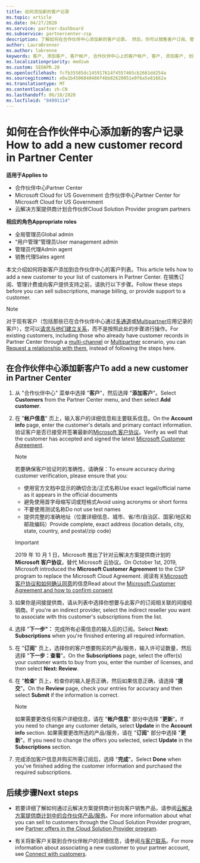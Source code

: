 ```yaml
---
title: 如何添加新的客户记录
ms.topic: article
ms.date: 04/27/2020
ms.service: partner-dashboard
ms.subservice: partnercenter-csp
description: 了解如何在合作伙伴中心添加新的客户记录。 然后，你可以销售客户订阅、管理计费或提供客户支持。
author: LauraBrenner
ms.author: labrenne
keywords: 客户, 添加客户, 客户帐户, 合作伙伴中心上的客户帐户, 客户, 添加客户, 创建客户帐户
ms.localizationpriority: medium
ms.custom: SEOAPR.20
ms.openlocfilehash: fcfb35585dc145917614f4557465cb2661dd254a
ms.sourcegitcommit: e0a1b4506840486f4bb82620051e0f6a5e81662a
ms.translationtype: MT
ms.contentlocale: zh-CN
ms.lasthandoff: 06/18/2020
ms.locfileid: "84991114"
---
```

# <a name="how-to-add-a-new-customer-record-in-partner-center"></a><span data-ttu-id="2b1c9-105">如何在合作伙伴中心添加新的客户记录</span><span class="sxs-lookup"><span data-stu-id="2b1c9-105">How to add a new customer record in Partner Center</span></span>

<span data-ttu-id="2b1c9-106">**适用于**</span><span class="sxs-lookup"><span data-stu-id="2b1c9-106">**Applies to**</span></span>

- <span data-ttu-id="2b1c9-107">合作伙伴中心</span><span class="sxs-lookup"><span data-stu-id="2b1c9-107">Partner Center</span></span>
- <span data-ttu-id="2b1c9-108">Microsoft Cloud for US Government 合作伙伴中心</span><span class="sxs-lookup"><span data-stu-id="2b1c9-108">Partner Center for Microsoft Cloud for US Government</span></span>
- <span data-ttu-id="2b1c9-109">云解决方案提供商计划合作伙伴</span><span class="sxs-lookup"><span data-stu-id="2b1c9-109">Cloud Solution Provider program partners</span></span>

<span data-ttu-id="2b1c9-110">**相应的角色**</span><span class="sxs-lookup"><span data-stu-id="2b1c9-110">**Appropriate roles**</span></span>

- <span data-ttu-id="2b1c9-111">全局管理员</span><span class="sxs-lookup"><span data-stu-id="2b1c9-111">Global admin</span></span>
- <span data-ttu-id="2b1c9-112">“用户管理”管理员</span><span class="sxs-lookup"><span data-stu-id="2b1c9-112">User management admin</span></span>
- <span data-ttu-id="2b1c9-113">管理员代理</span><span class="sxs-lookup"><span data-stu-id="2b1c9-113">Admin agent</span></span>
- <span data-ttu-id="2b1c9-114">销售代理</span><span class="sxs-lookup"><span data-stu-id="2b1c9-114">Sales agent</span></span>

<span data-ttu-id="2b1c9-115">本文介绍如何将新客户添加到合作伙伴中心的客户列表。</span><span class="sxs-lookup"><span data-stu-id="2b1c9-115">This article tells how to add a new customer to your list of customers in Partner Center.</span></span> <span data-ttu-id="2b1c9-116">在销售订阅、管理计费或向客户提供支持之前，请执行以下步骤。</span><span class="sxs-lookup"><span data-stu-id="2b1c9-116">Follow these steps before you can sell subscriptions, manage billing, or provide support to a customer.</span></span>

>[!NOTE]
><span data-ttu-id="2b1c9-117">对于现有客户（包括那些已在合作伙伴中心通过[多通道](multichannel.md)或[Multipartner](multipartner.md)应用记录的客户），您可以[请求与他们建立关系](request-a-relationship-with-a-customer.md)，而不是按照此处的步骤进行操作。</span><span class="sxs-lookup"><span data-stu-id="2b1c9-117">For existing customers, including those who already have customer records in Partner Center through a [multi-channel](multichannel.md) or [Multipartner](multipartner.md) scenario, you can [Request a relationship with them](request-a-relationship-with-a-customer.md), instead of following the steps here.</span></span>

## <a name="to-add-a-new-customer-in-partner-center"></a><span data-ttu-id="2b1c9-118">在合作伙伴中心添加新客户</span><span class="sxs-lookup"><span data-stu-id="2b1c9-118">To add a new customer in Partner Center</span></span>

1. <span data-ttu-id="2b1c9-119">从 "合作伙伴中心" 菜单中选择 "**客户**"，然后选择 "**添加客户**"。</span><span class="sxs-lookup"><span data-stu-id="2b1c9-119">Select **Customers** from the Partner Center menu, and then select **Add customer**.</span></span>

2. <span data-ttu-id="2b1c9-120">在 "**帐户信息**" 页上，输入客户的详细信息和主要联系信息。</span><span class="sxs-lookup"><span data-stu-id="2b1c9-120">On the **Account info** page, enter the customer's details and primary contact information.</span></span> <span data-ttu-id="2b1c9-121">验证客户是否已接受并签署最新的[Microsoft 客户协议](agreements.md)。</span><span class="sxs-lookup"><span data-stu-id="2b1c9-121">Verify as well that the customer has accepted and signed the latest [Microsoft Customer Agreement](agreements.md).</span></span>

   >[!NOTE]
   >
   ><span data-ttu-id="2b1c9-122">若要确保客户验证时的准确性，请确保：</span><span class="sxs-lookup"><span data-stu-id="2b1c9-122">To ensure accuracy during customer verification, please ensure that you:</span></span>
   >
   >- <span data-ttu-id="2b1c9-123">使用官方文档中显示的确切合法/正式名称</span><span class="sxs-lookup"><span data-stu-id="2b1c9-123">Use exact legal/official name as it appears in the official documents</span></span>
   >- <span data-ttu-id="2b1c9-124">避免使用首字母缩写词或短格式</span><span class="sxs-lookup"><span data-stu-id="2b1c9-124">Avoid using acronyms or short forms</span></span>
   >- <span data-ttu-id="2b1c9-125">不要使用测试名称</span><span class="sxs-lookup"><span data-stu-id="2b1c9-125">Do not use test names</span></span>
   >- <span data-ttu-id="2b1c9-126">提供完整的准确地址（位置详细信息、城市、省/市/自治区、国家/地区和邮政编码）</span><span class="sxs-lookup"><span data-stu-id="2b1c9-126">Provide complete, exact address (location details, city, state, country, and postal/zip code)</span></span>

   >[!IMPORTANT]
   > <span data-ttu-id="2b1c9-127">2019 年 10 月 1 日，Microsoft 推出了针对云解决方案提供商计划的 **Microsoft 客户协议**，替代 Microsoft 云协议。</span><span class="sxs-lookup"><span data-stu-id="2b1c9-127">On October 1st, 2019, Microsoft introduced the **Microsoft Customer Agreement** to the CSP program to replace the Microsoft Cloud Agreement.</span></span> <span data-ttu-id="2b1c9-128">阅读有关[Microsoft 客户协议和如何确认同意](confirm-customer-agreement.md)的信息</span><span class="sxs-lookup"><span data-stu-id="2b1c9-128">Read about the [Microsoft Customer Agreement and how to confirm consent](confirm-customer-agreement.md)</span></span>
  
3. <span data-ttu-id="2b1c9-129">如果你是间接提供商，请从列表中选择你想要与此客户的订阅相关联的间接经销商。</span><span class="sxs-lookup"><span data-stu-id="2b1c9-129">If you're an indirect provider, select the indirect reseller you want to associate with this customer's subscriptions from the list.</span></span>

4. <span data-ttu-id="2b1c9-130">选择 "**下一步"：** 完成所有必需信息的输入后的订阅。</span><span class="sxs-lookup"><span data-stu-id="2b1c9-130">Select **Next: Subscriptions** when you're finished entering all required information.</span></span>

5. <span data-ttu-id="2b1c9-131">在 "**订阅**" 页上，选择你的客户想要购买的产品/服务，输入许可证数量，然后选择 "**下一步：查看**"。</span><span class="sxs-lookup"><span data-stu-id="2b1c9-131">On the **Subscriptions** page, select the offer(s) your customer wants to buy from you, enter the number of licenses, and then select **Next: Review**.</span></span>

6. <span data-ttu-id="2b1c9-132">在 "**检查**" 页上，检查你的输入是否正确，然后如果信息正确，请选择 "**提交**"。</span><span class="sxs-lookup"><span data-stu-id="2b1c9-132">On the **Review** page, check your entries for accuracy and then select **Submit** if the information is correct.</span></span>

   >[!NOTE]
   ><span data-ttu-id="2b1c9-133">如果需要更改任何客户详细信息，请在 "**帐户信息**" 部分中选择 "**更新**"。</span><span class="sxs-lookup"><span data-stu-id="2b1c9-133">If you need to change any customer details, select **Update** in the **Account info** section.</span></span> <span data-ttu-id="2b1c9-134">如果需要更改所选的产品/服务，请在 "**订阅**" 部分中选择 "**更新**"。</span><span class="sxs-lookup"><span data-stu-id="2b1c9-134">If you need to change the offers you selected, select **Update** in the **Subscriptions** section.</span></span>

7. <span data-ttu-id="2b1c9-135">完成添加客户信息并购买所需订阅后，选择 "**完成**"。</span><span class="sxs-lookup"><span data-stu-id="2b1c9-135">Select **Done** when you've finished adding the customer information and purchased the required subscriptions.</span></span>

## <a name="next-steps"></a><span data-ttu-id="2b1c9-136">后续步骤</span><span class="sxs-lookup"><span data-stu-id="2b1c9-136">Next steps</span></span>

- <span data-ttu-id="2b1c9-137">若要详细了解如何通过云解决方案提供商计划向客户销售产品，请参阅[云解决方案提供商计划中的合作伙伴产品/服务](csp-offers.md)。</span><span class="sxs-lookup"><span data-stu-id="2b1c9-137">For more information about what you can sell to customers through the Cloud Solution Provider program, see [Partner offers in the Cloud Solution Provider program](csp-offers.md).</span></span>

- <span data-ttu-id="2b1c9-138">有关将新客户关联到合作伙伴帐户的详细信息，请参阅[与客户联系](customer-accounts.md)。</span><span class="sxs-lookup"><span data-stu-id="2b1c9-138">For more information about associating a new customer to your partner account, see [Connect with customers](customer-accounts.md).</span></span>
